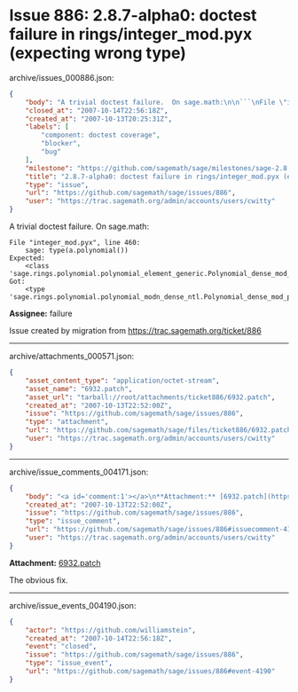# Issue 886: 2.8.7-alpha0: doctest failure in rings/integer_mod.pyx (expecting wrong type)

archive/issues_000886.json:
```json
{
    "body": "A trivial doctest failure.  On sage.math:\n\n```\nFile \"integer_mod.pyx\", line 460:\n    sage: type(a.polynomial())\nExpected:\n    <class 'sage.rings.polynomial.polynomial_element_generic.Polynomial_dense_mod_p'>\nGot:\n    <type 'sage.rings.polynomial.polynomial_modn_dense_ntl.Polynomial_dense_mod_p'>\n```\n\n**Assignee:** failure\n\nIssue created by migration from https://trac.sagemath.org/ticket/886\n\n",
    "closed_at": "2007-10-14T22:56:18Z",
    "created_at": "2007-10-13T20:25:31Z",
    "labels": [
        "component: doctest coverage",
        "blocker",
        "bug"
    ],
    "milestone": "https://github.com/sagemath/sage/milestones/sage-2.8.7",
    "title": "2.8.7-alpha0: doctest failure in rings/integer_mod.pyx (expecting wrong type)",
    "type": "issue",
    "url": "https://github.com/sagemath/sage/issues/886",
    "user": "https://trac.sagemath.org/admin/accounts/users/cwitty"
}
```
A trivial doctest failure.  On sage.math:

```
File "integer_mod.pyx", line 460:
    sage: type(a.polynomial())
Expected:
    <class 'sage.rings.polynomial.polynomial_element_generic.Polynomial_dense_mod_p'>
Got:
    <type 'sage.rings.polynomial.polynomial_modn_dense_ntl.Polynomial_dense_mod_p'>
```

**Assignee:** failure

Issue created by migration from https://trac.sagemath.org/ticket/886





---

archive/attachments_000571.json:
```json
{
    "asset_content_type": "application/octet-stream",
    "asset_name": "6932.patch",
    "asset_url": "tarball://root/attachments/ticket886/6932.patch",
    "created_at": "2007-10-13T22:52:00Z",
    "issue": "https://github.com/sagemath/sage/issues/886",
    "type": "attachment",
    "url": "https://github.com/sagemath/sage/files/ticket886/6932.patch",
    "user": "https://trac.sagemath.org/admin/accounts/users/cwitty"
}
```



---

archive/issue_comments_004171.json:
```json
{
    "body": "<a id='comment:1'></a>\n**Attachment:** [6932.patch](https://github.com/sagemath/sage/files/ticket886/6932.patch)\n\nThe obvious fix.",
    "created_at": "2007-10-13T22:52:00Z",
    "issue": "https://github.com/sagemath/sage/issues/886",
    "type": "issue_comment",
    "url": "https://github.com/sagemath/sage/issues/886#issuecomment-4171",
    "user": "https://trac.sagemath.org/admin/accounts/users/cwitty"
}
```

<a id='comment:1'></a>
**Attachment:** [6932.patch](https://github.com/sagemath/sage/files/ticket886/6932.patch)

The obvious fix.



---

archive/issue_events_004190.json:
```json
{
    "actor": "https://github.com/williamstein",
    "created_at": "2007-10-14T22:56:18Z",
    "event": "closed",
    "issue": "https://github.com/sagemath/sage/issues/886",
    "type": "issue_event",
    "url": "https://github.com/sagemath/sage/issues/886#event-4190"
}
```
